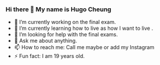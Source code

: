 ### Hi there 👋 My name is Hugo Cheung
- 🔭 I’m currently working on the final exam.
- 🌱 I’m currently learning how to live as how I want to live .
- 🤔 I’m looking for help with the final exams.
- 💬 Ask me about anything.
- 📫 How to reach me: Call me maybe or add my Instagram 
- ⚡ Fun fact: I am 19 years old.

